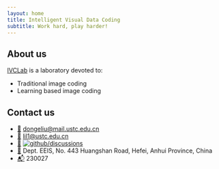```yaml
---
layout: home
title: Intelligent Visual Data Coding
subtitle: Work hard, play harder!
---
```


## About us

[IVCLab](https://ustc-ivclab.github.io) is a laboratory devoted to:

- Traditional image coding
- Learning based image coding

## Contact us

- [:e-mail:](mailto:dongeliu@mail.ustc.edu.cn) dongeliu@mail.ustc.edu.cn
- [:e-mail:](mailto:lil1@ustc.edu.cn) lil1@ustc.edu.cn
- [:speech_balloon:](https://github.com/ustc-ivclab/.github/discussions) [![github/discussions](https://shields.io/github/discussions/ustc-ivclab/.github)](https://github.com/ustc-ivclab/.github/discussions)
- [:office:](https://ustc.edu.cn/) Dept. EEIS, No. 443 Huangshan Road, Hefei,
  Anhui Province, China
- [:mailbox_with_mail:](https://ustc.edu.cn/) 230027
